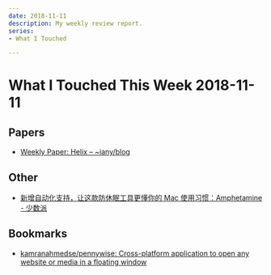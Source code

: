 ```yaml
---
date: 2018-11-11
description: My weekly review report.
series:
- What I Touched

---
```


# What I Touched This Week 2018-11-11


## Papers

- [Weekly Paper: Helix – ~iany/blog](https://blog.iany.me/2018/11/weekly-paper-helix/)

## Other

- [新增自动化支持，让这款防休眠工具更懂你的 Mac 使用习惯：Amphetamine - 少数派](https://sspai.com/post/47802)

## Bookmarks

- [kamranahmedse/pennywise: Cross-platform application to open any website or media in a floating window](https://github.com/kamranahmedse/pennywise)

